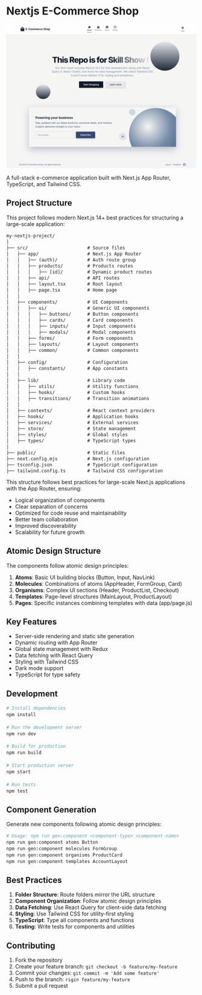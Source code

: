 # Nextjs E-Commerce Shop

![alt text](https://github.com/khakiiman/react-e-commerce/blob/main/src/assets/Intro.png?raw=true)

A full-stack e-commerce application built with Next.js App Router, TypeScript, and Tailwind CSS.

## Project Structure

This project follows modern Next.js 14+ best practices for structuring a large-scale application:

```
my-nextjs-project/
│
├── src/                      # Source files
│   ├── app/                  # Next.js App Router
│   │   ├── (auth)/           # Auth route group
│   │   ├── products/         # Products routes
│   │   │   ├── [id]/         # Dynamic product routes
│   │   ├── api/              # API routes
│   │   ├── layout.tsx        # Root layout
│   │   ├── page.tsx          # Home page
│   │
│   ├── components/           # UI Components
│   │   ├── ui/               # Generic UI components
│   │   │   ├── buttons/      # Button components
│   │   │   ├── cards/        # Card components
│   │   │   ├── inputs/       # Input components
│   │   │   ├── modals/       # Modal components
│   │   ├── forms/            # Form components
│   │   ├── layouts/          # Layout components
│   │   ├── common/           # Common components
│   │
│   ├── config/               # Configuration
│   │   ├── constants/        # App constants
│   │
│   ├── lib/                  # Library code
│   │   ├── utils/            # Utility functions
│   │   ├── hooks/            # Custom hooks
│   │   ├── transitions/      # Transition animations
│   │
│   ├── contexts/             # React context providers
│   ├── hooks/                # Application hooks
│   ├── services/             # External services
│   ├── store/                # State management
│   ├── styles/               # Global styles
│   ├── types/                # TypeScript types
│
├── public/                   # Static files
├── next.config.mjs           # Next.js configuration
├── tsconfig.json             # TypeScript configuration
├── tailwind.config.ts        # Tailwind CSS configuration
```

This structure follows best practices for large-scale Next.js applications with the App Router, ensuring:

- Logical organization of components
- Clear separation of concerns
- Optimized for code reuse and maintainability
- Better team collaboration
- Improved discoverability
- Scalability for future growth

## Atomic Design Structure

The components follow atomic design principles:

1. **Atoms**: Basic UI building blocks (Button, Input, NavLink)
2. **Molecules**: Combinations of atoms (AppHeader, FormGroup, Card)
3. **Organisms**: Complex UI sections (Header, ProductList, Checkout)
4. **Templates**: Page-level structures (MainLayout, ProductLayout)
5. **Pages**: Specific instances combining templates with data (app/page.js)

## Key Features

- Server-side rendering and static site generation
- Dynamic routing with App Router
- Global state management with Redux
- Data fetching with React Query
- Styling with Tailwind CSS
- Dark mode support
- TypeScript for type safety

## Development

```bash
# Install dependencies
npm install

# Run the development server
npm run dev

# Build for production
npm run build

# Start production server
npm start

# Run tests
npm test
```

## Component Generation

Generate new components following atomic design principles:

```bash
# Usage: npm run gen:component <component-type> <component-name>
npm run gen:component atoms Button
npm run gen:component molecules FormGroup
npm run gen:component organisms ProductCard
npm run gen:component templates AccountLayout
```

## Best Practices

1. **Folder Structure**: Route folders mirror the URL structure
2. **Component Organization**: Follow atomic design principles
3. **Data Fetching**: Use React Query for client-side data fetching
4. **Styling**: Use Tailwind CSS for utility-first styling
5. **TypeScript**: Type all components and functions
6. **Testing**: Write tests for components and utilities

## Contributing

1. Fork the repository
2. Create your feature branch: `git checkout -b feature/my-feature`
3. Commit your changes: `git commit -m 'Add some feature'`
4. Push to the branch: `rigin feature/my-feature`
5. Submit a pull request
